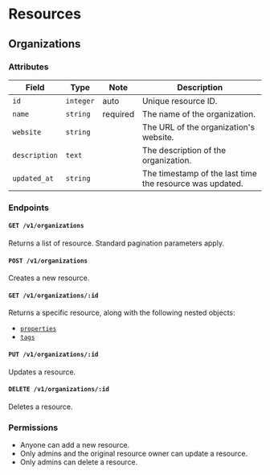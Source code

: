 # Resources

## Organizations

### Attributes

Field          | Type         | Note     | Description                                  
---------------|--------------|----------|---------------------------------------
`id`           | `integer`    | auto     | Unique resource ID.
`name`         | `string`     | required | The name of the organization.
`website`      | `string`     |          | The URL of the organization's website.
`description`  | `text`       |          | The description of the organization.
`updated_at`   | `string`     |          | The timestamp of the last time the resource was updated.

### Endpoints

#### `GET /v1/organizations`

Returns a list of resource. Standard pagination parameters apply.

#### `POST /v1/organizations`

Creates a new resource.

#### `GET /v1/organizations/:id`

Returns a specific resource, along with the following nested objects:

- [`properties`](/docs/resources/organizations/properties.md)
- [`tags`](/docs/resources/organizations/tags.md)

#### `PUT /v1/organizations/:id`

Updates a resource.

#### `DELETE /v1/organizations/:id`

Deletes a resource.

### Permissions

* Anyone can add a new resource.
* Only admins and the original resource owner can update a resource.
* Only admins can delete a resource.
